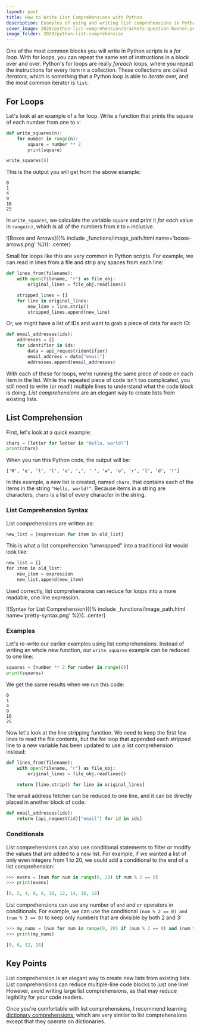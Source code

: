 ```yaml
---
layout: post
title: How to Write List Comprehensions with Python
description: Examples of using and writing list comprehensions in Python
cover_image: 2020/python-list-comprehension/brackets-question-banner.png
image_folder: 2020/python-list-comprehension
---
```


One of the most common blocks you will write in Python scripts is a _for loop_. With for loops, you can repeat the same set of instructions in a block over and over. Python's for loops are really _foreach_ loops, where you repeat the instructions for every item in a collection. These collections are called _iterators_, which is something that a Python loop is able to _iterate_ over, and the most common iterator is `list`.

## For Loops

Let's look at an example of a for loop. Write a function that prints the square of each number from one to `n`:

```python
def write_squares(n):
    for number in range(n):
        square = number ** 2
        print(square)

write_squares(6)
```

This is the output you will get from the above example:

```
0
1
4
9
16
25
```

In `write_squares`, we calculate the variable `square` and print it _for each_ value in `range(n)`, which is all of the numbers from `0` to `n` inclusive.

![Boxes and Arrows]({% include _functions/image_path.html name='boxes-arrows.png' %}){: .center}

Small for loops like this are very common in Python scripts. For example, we can read in lines from a file and strip any spaces from each line:

```python
def lines_from(filename):
	with open(filename, "r") as file_obj:
		original_lines = file_obj.readlines()

	stripped_lines = []
	for line in original_lines:
		new_line = line.strip()
		stripped_lines.append(new_line)
```

Or, we might have a list of IDs and want to grab a piece of data for each ID:

```python
def email_addresses(ids):
	addresses = []
	for identifier in ids:
		data = api_request(identifier)
		email_address = data["email"]
  		addresses.append(email_addresses)
```

With each of these for loops, we're running the same piece of code on each item in the list. While the repeated piece of code isn't too complicated, you still need to write (or read!) multiple lines to understand what the code block is doing. _List comprehensions_ are an elegant way to create lists from existing lists.

## List Comprehension

First, let's look at a quick example:

```python
chars = [letter for letter in "Hello, world!"]
print(chars)
```

When you run this Python code, the output will be:

```
['H', 'e', 'l', 'l', 'o', ',', ' ', 'w', 'o', 'r', 'l', 'd', '!']
```

In this example, a new list is created, named `chars`, that contains each of the items in the string `"Hello, world!"`. Because items in a string are characters, `chars` is a list of every character in the string.

### List Comprehension Syntax

List comprehensions are written as:

```python
new_list = [expression for item in old_list]
```

This is what a list comprehension "unwrapped" into a traditional list would look like:

```python
new_list = []
for item in old_list:
	new_item = expression
	new_list.append(new_item)
```

Used correctly, list comprehensions can reduce for loops into a more readable, one line expression.

![Syntax for List Comprehension]({% include _functions/image_path.html name='pretty-syntax.png' %}){: .center}

### Examples

Let's re-write our earlier examples using list comprehensions. Instead of writing an whole new function, our `write_squares` example can be reduced to one line:

```python
squares = [number ** 2 for number in range(6)]
print(squares)
```

We get the same results when we run this code:

```
0
1
4
9
16
25
```

Now let's look at the line stripping function. We need to keep the first few lines to read the file contents, but the for loop that appended each stripped line to a new variable has been updated to use a list comprehension instead:

```python
def lines_from(filename):
	with open(filename, "r") as file_obj:
		original_lines = file_obj.readlines()

	return [line.strip() for line in original_lines]
```

The email address fetcher can be reduced to one line, and it can be directly placed in another block of code:

```python
def email_addresses(ids):
	return [api_request(id)["email"] for id in ids]
```

### Conditionals

List comprehensions can also use conditional statements to filter or modify the values that are added to a new list. For example, if we wanted a list of only even integers from 1 to 20, we could add a conditional to the end of a list comprehension:

```python
>>> evens = [num for num in range(0, 20) if num % 2 == 0]
>>> print(evens)

[0, 2, 4, 6, 8, 10, 12, 14, 16, 18]
```

List comprehensions can use any number of `and` and `or` operators in conditionals. For example, we can use the conditional `(num % 2 == 0) and (num % 3 == 0)` to keep only numbers that are divisible by both 2 and 3:

```python
>>> my_nums = [num for num in range(0, 20) if (num % 2 == 0) and (num % 3 == 0)]
>>> print(my_nums)

[0, 6, 12, 18]
```

## Key Points

List comprehension is an elegant way to create new lists from existing lists. List comprehensions can reduce multiple-line code blocks to just one line! However, avoid writing large list comprehensions, as that may reduce legibility for your code readers.

Once you're comfortable with list comprehensions, I recommend learning [dictionary comprehensions](https://www.python.org/dev/peps/pep-0274/), which are very similar to list comprehensions except that they operate on dictionaries.